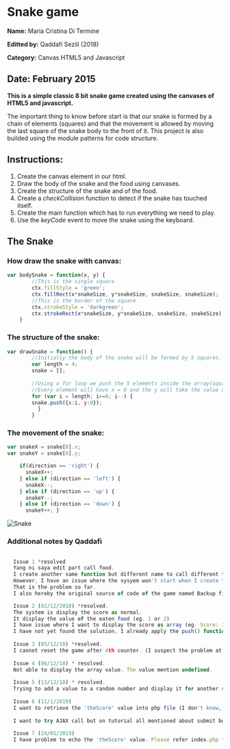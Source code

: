 # Snake game
**Name:** Maria Cristina Di Termine

**Editted by:** Qaddafi Sezili (2018)

**Category:** Canvas HTML5 and Javascript

**Date:** February 2015
----------------------------------------------------------------------

**This is a simple classic 8 bit snake game created using the canvases of HTML5 and javascript.**

The important thing to know before start is that our snake is formed by a chain of elements (squares) and that the movement is allowed by moving the last square of the snake body to the front of it. 
This project is also builded using the module patterns for code structure.

## Instructions:
1. Create the canvas element in our html.
2. Draw the body of the snake and the food using canvases.
3. Create the structure of the snake and of the food.
4. Create a _checkCollision_ function to detect if the snake has touched itself.
5. Create the main function which has to run everything we need to play.
6. Use the _keyCode_ event to move the snake using the keyboard.


## The Snake

### How draw the snake with canvas:

```js
var bodySnake = function(x, y) {
        //This is the single square
        ctx.fillStyle = 'green';
        ctx.fillRect(x*snakeSize, y*snakeSize, snakeSize, snakeSize);
        //This is the border of the square
        ctx.strokeStyle = 'darkgreen';
        ctx.strokeRect(x*snakeSize, y*snakeSize, snakeSize, snakeSize);
    }
```

### The structure of the snake:

```js
var drawSnake = function() {
        //Initially the body of the snake will be formed by 5 squares.
        var length = 4;
        snake = [];
        
        //Using a for loop we push the 5 elements inside the array(squares).
        //Every element will have x = 0 and the y will take the value of the index.
        for (var i = length; i>=0; i--) {
        snake.push({x:i, y:0});
          }  
        }
```
### The movement of the snake:

```js
var snakeX = snake[0].x;
var snakeY = snake[0].y;

    if(direction == 'right') { 
      snakeX++; 
    } else if (direction == 'left') { 
      snakeX--; 
    } else if (direction == 'up') { 
      snakeY--; 
    } else if (direction == 'down') { 
      snakeY++; }
```

![Snake](https://raw.githubusercontent.com/Mariacristina88/Snake-game/master/img/snake.png)

### Additional notes by Qaddafi
```js

  Issue 1 *resolved
  Yang ni saya edit part call food. 
  I create another same function but different name to call different type of food.
  However, I have an issue where the sysyem won't start when I create the same function.
  That is the problem so far.
  I also hereby the original source of code of the game named Backup file.

  Issue 2 (02/12/2018) *resolved.
  The system is display the score as normal. 
  It display the value of the eaten food (eg. 1 or 2)
  I have issue where I want to display the score as array (eg. Score: 1 , 1 , 2 , 1)
  I have not yet found the solution, I already apply the push() function but still haven't display the score as above.
  
  Issue 3 (05/12/18) *resolved.
  I cannot reset the game after 4th counter. (I suspect the problem at line 100 - 103)
  
  Issue 4 (06/12/18) * resolved.
  Not able to display the array value. The value mention undefined.
  
  Issue 5 (13/12/18) * resolved.
  Trying to add a value to a random number and display it for another score. Error in displaying the scoreDummy(line 103,104,112,&113).
  
  Issue 6 (11/1/2019) 
  I want to retrieve the 'theScore' value into php file (I don't know, maybe index.php) so that I can insert it into database. No solution found and a bit mess to combine those 3 programming language to run the system well. None of the code is running well. 
  
  I want to try AJAX call but on tutorial all mentioned about submit button where I don't need that submit button to pass the value. I just need to retrieve the value only.
  
  Issue 7 (24/01/2019)
  I have problem to echo the 'theScore' value. Please refer index.php file

```
